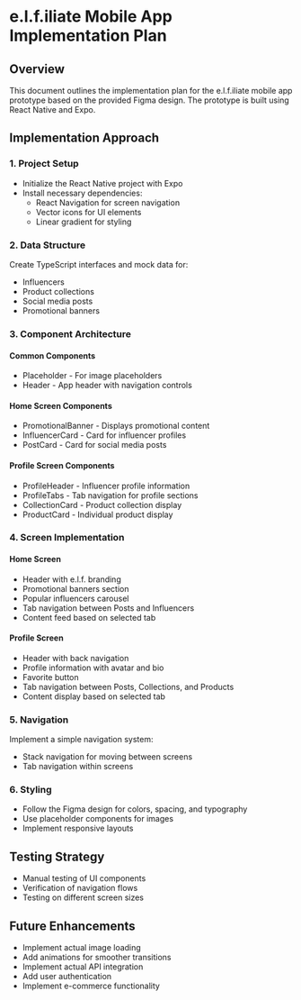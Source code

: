 # e.l.f.iliate Mobile App Implementation Plan

## Overview

This document outlines the implementation plan for the e.l.f.iliate mobile app prototype based on the provided Figma design. The prototype is built using React Native and Expo.

## Implementation Approach

### 1. Project Setup

- Initialize the React Native project with Expo
- Install necessary dependencies:
  - React Navigation for screen navigation
  - Vector icons for UI elements
  - Linear gradient for styling

### 2. Data Structure

Create TypeScript interfaces and mock data for:

- Influencers
- Product collections
- Social media posts
- Promotional banners

### 3. Component Architecture

#### Common Components

- Placeholder - For image placeholders
- Header - App header with navigation controls

#### Home Screen Components

- PromotionalBanner - Displays promotional content
- InfluencerCard - Card for influencer profiles
- PostCard - Card for social media posts

#### Profile Screen Components

- ProfileHeader - Influencer profile information
- ProfileTabs - Tab navigation for profile sections
- CollectionCard - Product collection display
- ProductCard - Individual product display

### 4. Screen Implementation

#### Home Screen

- Header with e.l.f. branding
- Promotional banners section
- Popular influencers carousel
- Tab navigation between Posts and Influencers
- Content feed based on selected tab

#### Profile Screen

- Header with back navigation
- Profile information with avatar and bio
- Favorite button
- Tab navigation between Posts, Collections, and Products
- Content display based on selected tab

### 5. Navigation

Implement a simple navigation system:

- Stack navigation for moving between screens
- Tab navigation within screens

### 6. Styling

- Follow the Figma design for colors, spacing, and typography
- Use placeholder components for images
- Implement responsive layouts

## Testing Strategy

- Manual testing of UI components
- Verification of navigation flows
- Testing on different screen sizes

## Future Enhancements

- Implement actual image loading
- Add animations for smoother transitions
- Implement actual API integration
- Add user authentication
- Implement e-commerce functionality
